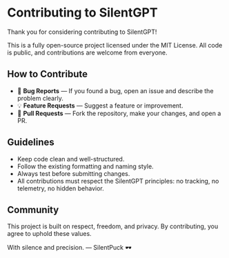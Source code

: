 # Contributing to SilentGPT

Thank you for considering contributing to SilentGPT!

This is a fully open-source project licensed under the MIT License. All code is public, and contributions are welcome from everyone.

## How to Contribute

- 🐛 **Bug Reports** — If you found a bug, open an issue and describe the problem clearly.
- 💡 **Feature Requests** — Suggest a feature or improvement.
- 🤝 **Pull Requests** — Fork the repository, make your changes, and open a PR.

## Guidelines

- Keep code clean and well-structured.
- Follow the existing formatting and naming style.
- Always test before submitting changes.
- All contributions must respect the SilentGPT principles: no tracking, no telemetry, no hidden behavior.

## Community

This project is built on respect, freedom, and privacy.
By contributing, you agree to uphold these values.

With silence and precision. — SilentPuck 🕶️
